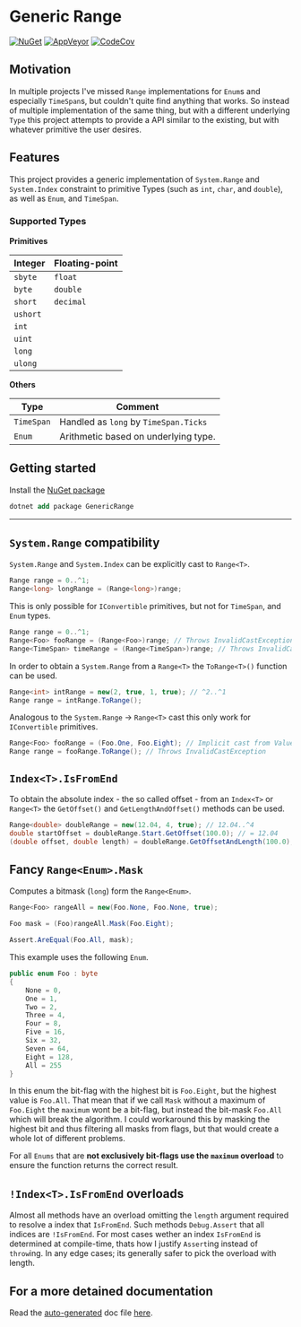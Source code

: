 # Generic Range

[![NuGet](https://img.shields.io/nuget/v/GenericRange)](https://www.nuget.org/packages/GenericRange/)
[![AppVeyor](https://ci.appveyor.com/api/projects/status/dynvdf82fvjsja7u?svg=true)](https://ci.appveyor.com/project/ProphetLamb/genericrange)
[![CodeCov](https://codecov.io/gh/ProphetLamb/GenericRange/branch/main/graph/badge.svg?token=2fsNMR53v5)](https://codecov.io/gh/ProphetLamb/GenericRange)

## Motivation

In multiple projects I've missed `Range` implementations for `Enum`s and especially `TimeSpan`s, but couldn't quite find anything that works.
So instead of multiple implementation of the same thing, but with a different underlying `Type` this project attempts to provide a API similar to the existing, but with whatever primitive the user desires.

## Features

This project provides a generic implementation of `System.Range` and `System.Index` constraint to primitive Types (such as `int`, `char`, and `double`), as well as `Enum`, and `TimeSpan`.

### Supported Types

**Primitives**

Integer | Floating-point
--- | ---
`sbyte` | `float`
`byte` | `double`
`short` | `decimal`
`ushort` |
`int` |
`uint` |
`long` |
`ulong` |

**Others**

Type | Comment
--- | ---
`TimeSpan` | Handled as `long` by `TimeSpan.Ticks`
`Enum` | Arithmetic based on underlying type.

## Getting started

Install the [NuGet package](https://www.nuget.org/packages/GenericRange/)

```ps
dotnet add package GenericRange
```

---

## `System.Range` compatibility

`System.Range` and `System.Index` can be explicitly cast to `Range<T>`.

```csharp
Range range = 0..^1;
Range<long> longRange = (Range<long>)range;
```

This is only possible for `IConvertible` primitives, but not for `TimeSpan`, and `Enum` types.

```csharp
Range range = 0..^1;
Range<Foo> fooRange = (Range<Foo>)range; // Throws InvalidCastException
Range<TimeSpan> timeRange = (Range<TimeSpan>)range; // Throws InvalidCastException
```

In order to obtain a `System.Range` from a `Range<T>` the `ToRange<T>()` function can be used.

```csharp
Range<int> intRange = new(2, true, 1, true); // ^2..^1
Range range = intRange.ToRange();
```

Analogous to the `System.Range` -> `Range<T>` cast this only work for `IConvertible` primitives.

```csharp
Range<Foo> fooRange = (Foo.One, Foo.Eight); // Implicit cast from ValueTuple<T,T> to Range<T>
Range range = fooRange.ToRange(); // Throws InvalidCastException
```

## `Index<T>.IsFromEnd`

To obtain the absolute index - the so called offset - from an `Index<T>` or `Range<T>` the `GetOffset()` and `GetLengthAndOffset()` methods can be used.

```csharp
Range<double> doubleRange = new(12.04, 4, true); // 12.04..^4
double startOffset = doubleRange.Start.GetOffset(100.0); // = 12.04
(double offset, double length) = doubleRange.GetOffsetAndLength(100.0); // = (12.04, 96)
```

## Fancy `Range<Enum>.Mask`

Computes a bitmask (`long`) form the `Range<Enum>`.

```csharp
Range<Foo> rangeAll = new(Foo.None, Foo.None, true);

Foo mask = (Foo)rangeAll.Mask(Foo.Eight);

Assert.AreEqual(Foo.All, mask);
```

This example uses the following `Enum`.

```csharp
public enum Foo : byte
{
    None = 0,
    One = 1,
    Two = 2,
    Three = 4,
    Four = 8,
    Five = 16,
    Six = 32,
    Seven = 64,
    Eight = 128,
    All = 255
}
```

In this enum the bit-flag with the highest bit is `Foo.Eight`, but the highest value is `Foo.All`. That mean that if we call `Mask` without a maximum of `Foo.Eight` the `maximum` wont be a bit-flag, but instead the bit-mask `Foo.All` which will break the algorithm.
I could workaround this by masking the highest bit and thus filtering all masks from flags, but that would create a whole lot of different problems.

For all `Enums` that are **not exclusively bit-flags use the `maximum` overload** to ensure the function returns the correct result.

## `!Index<T>.IsFromEnd` overloads

Almost all methods have an overload omitting the `length` argument required to resolve a index that `IsFromEnd`. Such methods `Debug.Assert` that all indices are `!IsFromEnd`.
For most cases wether an index `IsFromEnd` is determined at compile-time, thats how I justify `Assert`ing instead of `throw`ing.
In any edge cases; its generally safer to pick the overload with length.

## For a more detained documentation

Read the [auto-generated](https://github.com/lijunle/Vsxmd) doc file [here](./src/GenericRange.md).
